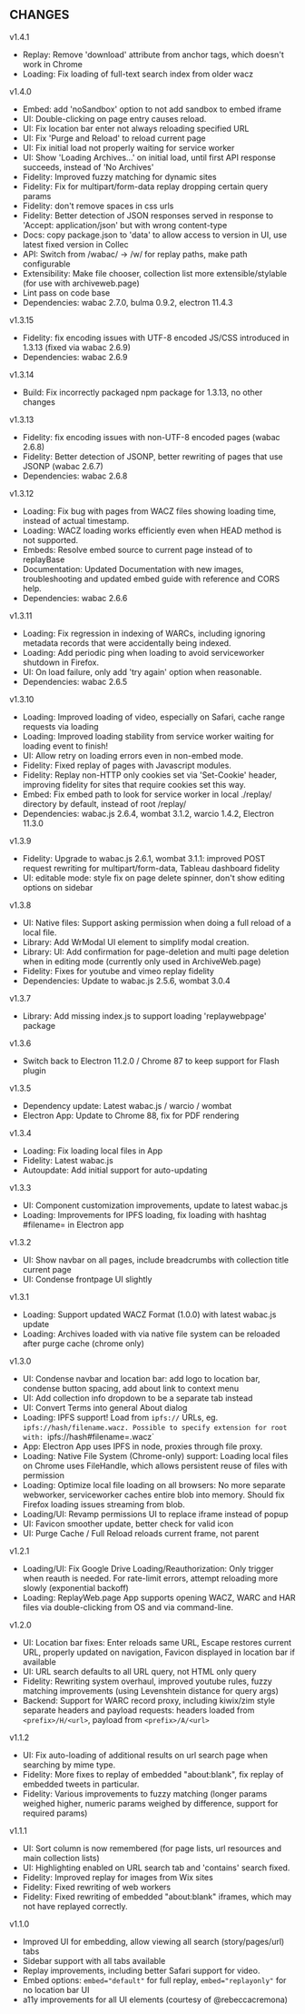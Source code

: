 ## CHANGES

v1.4.1
- Replay: Remove 'download' attribute from anchor tags, which doesn't work in Chrome
- Loading: Fix loading of full-text search index from older wacz

v1.4.0
- Embed: add 'noSandbox' option to not add sandbox to embed iframe
- UI: Double-clicking on page entry causes reload.
- UI: Fix location bar enter not always reloading specified URL
- UI: Fix 'Purge and Reload' to reload current page
- UI: Fix initial load not properly waiting for service worker
- UI: Show 'Loading Archives...' on initial load, until first API response succeeds, instead of 'No Archives'
- Fidelity: Improved fuzzy matching for dynamic sites
- Fidelity: Fix for multipart/form-data replay dropping certain query params
- Fidelity: don't remove spaces in css urls
- Fidelity: Better detection of JSON responses served in response to 'Accept: application/json' but with wrong content-type
- Docs: copy package.json to 'data' to allow access to version in UI, use latest fixed version in Collec
- API: Switch from /wabac/ -> /w/ for replay paths, make path configurable
- Extensibility: Make file chooser, collection list more extensible/stylable (for use with archiveweb.page)
- Lint pass on code base
- Dependencies: wabac 2.7.0, bulma 0.9.2, electron 11.4.3

v1.3.15
- Fidelity: fix encoding issues with UTF-8 encoded JS/CSS introduced in 1.3.13 (fixed via wabac 2.6.9)
- Dependencies: wabac 2.6.9

v1.3.14
- Build: Fix incorrectly packaged npm package for 1.3.13, no other changes

v1.3.13
- Fidelity: fix encoding issues with non-UTF-8 encoded pages (wabac 2.6.8)
- Fidelity: Better detection of JSONP, better rewriting of pages that use JSONP (wabac 2.6.7)
- Dependencies: wabac 2.6.8

v1.3.12
- Loading: Fix bug with pages from WACZ files showing loading time, instead of actual timestamp.
- Loading: WACZ loading works efficiently even when HEAD method is not supported.
- Embeds: Resolve embed source to current page instead of to replayBase
- Documentation: Updated Documentation with new images, troubleshooting and updated embed guide with reference and CORS help.
- Dependencies: wabac 2.6.6

v1.3.11
- Loading: Fix regression in indexing of WARCs, including ignoring metadata records that were accidentally being indexed.
- Loading: Add periodic ping when loading to avoid serviceworker shutdown in Firefox.
- UI: On load failure, only add 'try again' option when reasonable.
- Dependencies: wabac 2.6.5

v1.3.10
- Loading: Improved loading of video, especially on Safari, cache range requests via loading
- Loading: Improved loading stability from service worker waiting for loading event to finish!
- UI: Allow retry on loading errors even in non-embed mode.
- Fidelity: Fixed replay of pages with Javascript modules.
- Fidelity: Replay non-HTTP only cookies set via 'Set-Cookie' header, improving fidelity for sites that require cookies set this way.
- Embed: Fix embed path to look for service worker in local ./replay/ directory by default, instead of root /replay/
- Dependencies: wabac.js 2.6.4, wombat 3.1.2, warcio 1.4.2, Electron 11.3.0

v1.3.9
- Fidelity: Upgrade to wabac.js 2.6.1, wombat 3.1.1: improved POST request rewriting for multipart/form-data, Tableau dashboard fidelity
- UI: editable mode: style fix on page delete spinner, don't show editing options on sidebar

v1.3.8
- UI: Native files: Support asking permission when doing a full reload of a local file.
- Library: Add WrModal UI element to simplify modal creation.
- Library: UI: Add confirmation for page-deletion and multi page deletion when in editing mode (currently only used in ArchiveWeb.page)
- Fidelity: Fixes for youtube and vimeo replay fidelity
- Dependencies: Update to wabac.js 2.5.6, wombat 3.0.4

v1.3.7
- Library: Add missing index.js to support loading 'replaywebpage' package

v1.3.6
- Switch back to Electron 11.2.0 / Chrome 87 to keep support for Flash plugin

v1.3.5
- Dependency update: Latest wabac.js / warcio / wombat
- Electron App: Update to Chrome 88, fix for PDF rendering

v1.3.4
- Loading: Fix loading local files in App
- Fidelity: Latest wabac.js
- Autoupdate: Add initial support for auto-updating

v1.3.3
- UI: Component customization improvements, update to latest wabac.js
- Loading: Improvements for IPFS loading, fix loading with hashtag #filename= in Electron app

v1.3.2
- UI: Show navbar on all pages, include breadcrumbs with collection title current page
- UI: Condense frontpage UI slightly

v1.3.1
- Loading: Support updated WACZ Format (1.0.0) with latest wabac.js update
- Loading: Archives loaded with via native file system can be reloaded after purge cache (chrome only)

v1.3.0
- UI: Condense navbar and location bar: add logo to location bar, condense button spacing, add about link to context menu
- UI: Add collection info dropdown to be a separate tab instead
- UI: Convert Terms into general About dialog
- Loading: IPFS support! Load from `ipfs://` URLs, eg. `ipfs://hash/filename.wacz. Possible to specify extension for root with: `ipfs://hash#filename=.wacz`
- App: Electron App uses IPFS in node, proxies through file proxy.
- Loading: Native File System (Chrome-only) support: Loading local files on Chrome uses FileHandle, which allows persistent reuse of files with permission
- Loading: Optimize local file loading on all browsers: No more separate webworker, serviceworker caches entire blob into memory. Should fix Firefox loading issues streaming from blob.
- Loading/UI: Revamp permissions UI to replace iframe instead of popup
- UI: Favicon smoother update, better check for valid icon
- UI: Purge Cache / Full Reload reloads current frame, not parent

v1.2.1
- Loading/UI: Fix Google Drive Loading/Reauthorization: Only trigger when reauth is needed. For rate-limit errors, attempt reloading more slowly (exponential backoff)
- Loading: ReplayWeb.page App supports opening WACZ, WARC and HAR files via double-clicking from OS and via command-line.

v1.2.0
- UI: Location bar fixes: Enter reloads same URL, Escape restores current URL, properly updated on navigation, Favicon displayed in location bar if available
- UI: URL search defaults to all URL query, not HTML only query
- Fidelity: Rewriting system overhaul, improved youtube rules, fuzzy matching improvements (using Levenshtein distance for query args)
- Backend: Support for WARC record proxy, including kiwix/zim style separate headers and payload requests: headers loaded from `<prefix>/H/<url>`, payload from `<prefix>/A/<url>`


v1.1.2
- UI: Fix auto-loading of additional results on url search page when searching by mime type.
- Fidelity: More fixes to replay of embedded "about:blank", fix replay of embedded tweets in particular.
- Fidelity: Various improvements to fuzzy matching (longer params weighed higher, numeric params weighed by difference, support for required params)


v1.1.1

- UI: Sort column is now remembered (for page lists, url resources and main collection lists)
- UI: Highlighting enabled on URL search tab and 'contains' search fixed.
- Fidelity: Improved replay for images from Wix sites
- Fidelity: Fixed rewriting of web workers
- Fidelity: Fixed rewriting of embedded "about:blank" iframes, which may not have replayed correctly.


v1.1.0

- Improved UI for embedding, allow viewing all search (story/pages/url) tabs
- Sidebar support with all tabs available
- Replay improvements, including better Safari support for video.
- Embed options: `embed="default"` for full replay, `embed="replayonly"` for no location bar UI
- a11y improvements for all UI elements (courtesy of @rebeccacremona)
